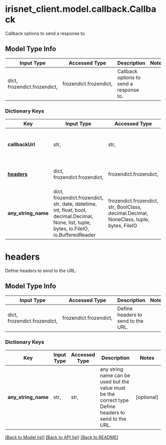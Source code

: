 # irisnet_client.model.callback.Callback

Callback options to send a response to.

## Model Type Info
Input Type | Accessed Type | Description | Notes
------------ | ------------- | ------------- | -------------
dict, frozendict.frozendict,  | frozendict.frozendict,  | Callback options to send a response to. | 

### Dictionary Keys
Key | Input Type | Accessed Type | Description | Notes
------------ | ------------- | ------------- | ------------- | -------------
**callbackUrl** | str,  | str,  | Define a URL where a response should be sent. | 
**[headers](#headers)** | dict, frozendict.frozendict,  | frozendict.frozendict,  | Define headers to send to the URL. | [optional] 
**any_string_name** | dict, frozendict.frozendict, str, date, datetime, int, float, bool, decimal.Decimal, None, list, tuple, bytes, io.FileIO, io.BufferedReader | frozendict.frozendict, str, BoolClass, decimal.Decimal, NoneClass, tuple, bytes, FileIO | any string name can be used but the value must be the correct type | [optional]

# headers

Define headers to send to the URL.

## Model Type Info
Input Type | Accessed Type | Description | Notes
------------ | ------------- | ------------- | -------------
dict, frozendict.frozendict,  | frozendict.frozendict,  | Define headers to send to the URL. | 

### Dictionary Keys
Key | Input Type | Accessed Type | Description | Notes
------------ | ------------- | ------------- | ------------- | -------------
**any_string_name** | str,  | str,  | any string name can be used but the value must be the correct type Define headers to send to the URL. | [optional] 

[[Back to Model list]](../../README.md#documentation-for-models) [[Back to API list]](../../README.md#documentation-for-api-endpoints) [[Back to README]](../../README.md)

